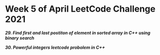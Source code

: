 # Week 5 of April LeetCode Challenge 2021


***29. Find first and last postiton of element in sorted array in C++ using binary search***

***30. Powerful integers leetcode probolem in C++***



